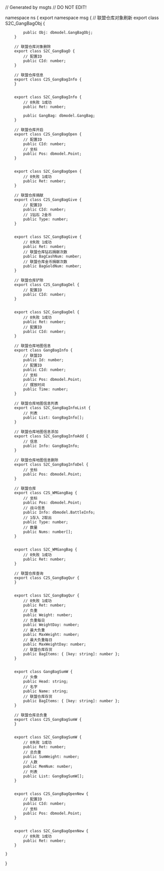 // Generated by msgts
// DO NOT EDIT!

namespace ns {
	export namespace msg {
		// 联盟仓库对象刷新
		export class S2C_GangBagObj {	
			
			public Obj: dbmodel.GangBagObj; 
		}
		
		// 联盟仓库对象删除
		export class S2C_GangBagD {	
			// 配置ID
			public CId: number; 
		}
		
		// 联盟仓库信息
		export class C2S_GangBagInfo {	
		}
		
		
		export class S2C_GangBagInfo {	
			// 0失败 1成功
			public Ret: number; 
			
			public GangBag: dbmodel.GangBag; 
		}
		
		// 联盟仓库开启
		export class C2S_GangBagOpen {	
			// 配置ID
			public CId: number; 
			// 坐标
			public Pos: dbmodel.Point; 
		}
		
		
		export class S2C_GangBagOpen {	
			// 0失败 1成功
			public Ret: number; 
		}
		
		// 联盟仓库捐献
		export class C2S_GangBagGive {	
			// 配置ID
			public CId: number; 
			// 1钻石 2金币
			public Type: number; 
		}
		
		
		export class S2C_GangBagGive {	
			// 0失败 1成功
			public Ret: number; 
			// 联盟仓库钻石捐献次数
			public BagCashNum: number; 
			// 联盟仓库金币捐献次数
			public BagGoldNum: number; 
		}
		
		// 联盟仓库铲除
		export class C2S_GangBagDel {	
			// 配置ID
			public CId: number; 
		}
		
		
		export class S2C_GangBagDel {	
			// 0失败 1成功
			public Ret: number; 
			// 配置ID
			public CId: number; 
		}
		
		// 联盟仓库地图信息
		export class GangBagInfo {	
			// 联盟ID
			public Id: number; 
			// 配置ID
			public CId: number; 
			// 坐标
			public Pos: dbmodel.Point; 
			// 摆放时间
			public Time: number; 
		}
		
		// 联盟仓库地图信息列表
		export class S2C_GangBagInfoList {	
			// 列表
			public List: GangBagInfo[]; 
		}
		
		// 联盟仓库地图信息添加
		export class S2C_GangBagInfoAdd {	
			// 信息
			public Info: GangBagInfo; 
		}
		
		// 联盟仓库地图信息删除
		export class S2C_GangBagInfoDel {	
			// 坐标
			public Pos: dbmodel.Point; 
		}
		
		// 联盟仓库
		export class C2S_WMGangBag {	
			// 坐标
			public Pos: dbmodel.Point; 
			// 战斗信息
			public Info: dbmodel.BattleInfo; 
			// 1存入 2取出
			public Type: number; 
			// 数量
			public Nums: number[]; 
		}
		
		
		export class S2C_WMGangBag {	
			// 0失败 1成功
			public Ret: number; 
		}
		
		// 联盟仓库查询
		export class C2S_GangBagQur {	
		}
		
		
		export class S2C_GangBagQur {	
			// 0失败 1成功
			public Ret: number; 
			// 负重
			public Weight: number; 
			// 负重每日
			public WeightDay: number; 
			// 最大负重
			public MaxWeight: number; 
			// 最大负重每日
			public MaxWeightDay: number; 
			// 联盟仓库存货
			public BagItems: { [key: string]: number }; 
		}
		
		
		export class GangBagSumW {	
			// 头像
			public Head: string; 
			// 名字
			public Name: string; 
			// 联盟仓库存货
			public BagItems: { [key: string]: number }; 
		}
		
		// 联盟仓库总负重
		export class C2S_GangBagSumW {	
		}
		
		
		export class S2C_GangBagSumW {	
			// 0失败 1成功
			public Ret: number; 
			// 总负重
			public SumWeight: number; 
			// 人数
			public MemNum: number; 
			// 列表
			public List: GangBagSumW[]; 
		}
		
		
		export class C2S_GangBagOpenNew {	
			// 配置ID
			public CId: number; 
			// 坐标
			public Pos: dbmodel.Point; 
		}
		
		
		export class S2C_GangBagOpenNew {	
			// 0失败 1成功
			public Ret: number; 
		}
		
	}
}
